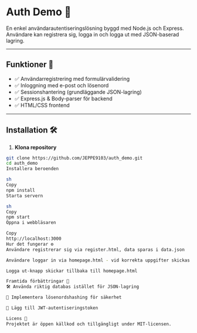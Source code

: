 # Auth Demo 🚀

En enkel användarautentiseringslösning byggd med Node.js och Express. Användare kan registrera sig, logga in och logga ut med JSON-baserad lagring.

---

## Funktioner 🌟
- ✅ Användarregistrering med formulärvalidering
- ✅ Inloggning med e-post och lösenord
- ✅ Sessionshantering (grundläggande JSON-lagring)
- ✅ Express.js & Body-parser för backend
- ✅ HTML/CSS frontend

---

## Installation 🛠

1. **Klona repository**
```sh
git clone https://github.com/JEPPE9103/auth_demo.git
cd auth_demo
Installera beroenden

sh
Copy
npm install
Starta servern

sh
Copy
npm start
Öppna i webbläsaren

Copy
http://localhost:3000
Hur det fungerar ⚙️
Användare registrerar sig via register.html, data sparas i data.json

Användare loggar in via homepage.html - vid korrekta uppgifter skickas de till welcome.html

Logga ut-knapp skickar tillbaka till homepage.html

Framtida förbättringar 🚀
🛠 Använda riktig databas istället för JSON-lagring

🔐 Implementera lösenordshashing för säkerhet

🔑 Lägg till JWT-autentiseringstoken

Licens 📜
Projektet är öppen källkod och tillgängligt under MIT-licensen.
